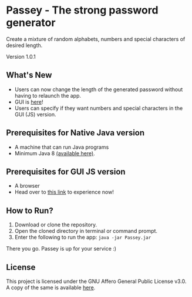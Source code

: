 # Passey - The strong password generator

Create a mixture of random alphabets, numbers and special characters of desired length.

Version 1.0.1

## What's New

- Users can now change the length of the generated password without having to relaunch the app.
- GUI is [here](https://www.prodominik.me/passey/)!
- Users can specify if they want numbers and special characters in the GUI (JS) version.

## Prerequisites for Native Java version

- A machine that can run Java programs
- Minimum Java 8 [(available here)](https://aws.amazon.com/corretto/).

## Prerequisites for GUI JS version

- A browser
- Head over to [this link](https://www.prodominik.me/passey/) to experience now!

## How to Run?
1. Download or clone the repository.
2. Open the cloned directory in terminal or command prompt.
3. Enter the following to run the app:
`java -jar Passey.jar`

There you go. Passey is up for your service :)

## License
This project is licensed under the GNU Affero General Public License v3.0. A copy of the same is available [here](https://github.com/sm32d/passey/blob/master/LICENSE.md).
